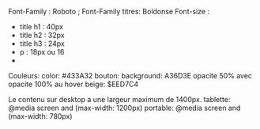 Font-Family : Roboto ;
Font-Family titres: Boldonse
Font-size : 
  - title h1 : 40px
  - title h2 : 32px
  - title h3 : 24px
  - p : 18px ou 16
  - 
  
Couleurs:
color: #433A32
bouton: background: A36D3E opacite 50% avec opacite 100% au hover
beige: $EED7C4

Le contenu sur desktop a une largeur maximum de 1400px.
tablette: @media screen and (max-width: 1200px) 
portable: @media screen and (max-width: 780px)


